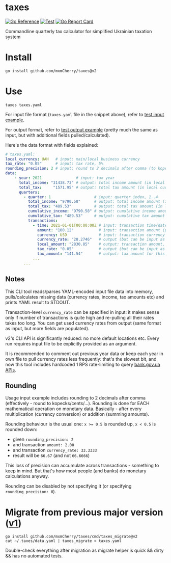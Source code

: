 # taxes

[![Go Reference](https://pkg.go.dev/badge/github.com/mxmCherry/taxes.svg)](https://pkg.go.dev/github.com/mxmCherry/taxes)
[![Test](https://github.com/mxmCherry/taxes/actions/workflows/test.yml/badge.svg?branch=v2)](https://github.com/mxmCherry/taxes/actions/workflows/test.yml)
[![Go Report Card](https://goreportcard.com/badge/github.com/mxmCherry/taxes)](https://goreportcard.com/report/github.com/mxmCherry/taxes)

Commandline quarterly tax calculator for simplified Ukrainian taxation system

# Install

```bash
go install github.com/mxmCherry/taxes@v2
```

# Use

```shell
taxes taxes.yaml
```

For input file format (`taxes.yaml` file in the snippet above), refer to [test input example](internal/tax/testdata/golden-input-with-rounding.yaml).

For output format, refer to [test output example](internal/tax/testdata/golden-output-with-rounding.yaml) (pretty much the same as input, but with additional fields pulled/calculated).

Here's the data format with fields explained:

```yaml
# taxes.yaml:
local_currency: UAH   # input: main/local business currency
tax_rate: "0.05"      # input: tax rate, 5%
rounding_precision: 2 # input: round to 2 decimals after comma (to kopecks); do not specify or set to 0 to disable rounding
data:
    - year: 2021               # input: tax year
      total_income: "31438.73" # output: total income amount (in local currency) for this entire year
      total_tax:     "1571.95" # output: total tax amount (in local currency) for this entire year
      quarters:
        - quarter: 1                   # input: quarter index, 1..4
          total_income: "9790.58"      # output: total income amount (in local currency) for this quarter
          total_tax: "489.53"          # output: total tax amount (in local currency) for this quarter
          cumulative_income: "9790.58" # output: cumulative income amount (in local currency) since the beginning of the year
          cumulative_tax: "489.53"     # output: cumulative tax amount (in local currency) since the beginning of the year
          transactions:
            - time: 2021-01-01T00:00:00Z # input: transaction time/date, only date matters
              amount: "100.12"           # input: transaction amount (possibly in foreign currency)
              currency: USD              # input: transaction currency code (possibly foreign currency)
              currency_rate: "28.2746"   # output (but can be input as well): bank.gov.ua's currency rate for given transaction date/currency
              local_amount: "2830.85"    # output: transaction amount, converted to local currency (basically just `amount` * `currency_rate`)
              tax_rate: "0.05"           # output (but can be input as well): tax rate can be overridden per transaction (for example, if business tax rate changed within the year etc)
              tax_amount: "141.54"       # output: tax amount for this transaction (basically just `local_amount` * `tax_rate`)
            ...
        ...
```

## Notes

This CLI tool reads/parses YAML-encoded input file data into memory, pulls/calculates missing data (currency rates, income, tax amounts etc) and prints YAML result to STDOUT.

Transaction-level `currency_rate` can be specified in input: it makes sense only if number of transactions is quite high and re-pulling all their rates takes too long.
You can get used currency rates from output (same format as input, but more fields are populated).

v2's CLI API is significantly reduced: no more default locations etc.
Every run requires input file to be explicitly provided as an argument.

It is recommended to comment out previous year data or keep each year in own file to pull currency rates less frequently: that's the slowest bit, and now this tool includes hardcoded 1 RPS rate-limiting to query [bank.gov.ua APIs](https://bank.gov.ua/ua/open-data/api-dev).

## Rounding

Usage input example includes rounding to 2 decimals after comma (effectively - round to kopecks/cents/...).
Rounding is done for EACH mathematical operation on monetary data.
Basically - after every multiplication (currency conversion) or addition (summing amounts).

Rounding behaviour is the usual one: `x >= 0.5` is rounded up, `x < 0.5` is rounded down:

- given `rounding_precision: 2`
- and transaction `amount: 2.00`
- and transaction `currency_rate: 33.3333`
- result will be `66.67` (and not `66.6666`)

This loss of precision can accumulate across transactions - something to keep in mind.
But that's how most people (and banks) do monetary calculations anyway.

Rounding can be disabled by not specifying it (or specifying `rounding_precision: 0`).

# Migrate from previous major version ([v1](https://github.com/mxmCherry/taxes/tree/v1.0.0))

```shell
go install github.com/mxmCherry/taxes/cmd/taxes_migrate@v2
cat ~/.taxes/data.yaml | taxes_migrate > taxes.yaml
```

Double-check everything after migration as migrate helper is quick && dirty && has no automated tests.
